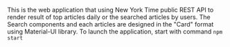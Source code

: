 This is the web application that using New York Time public REST API to render result of top articles daily or the searched articles by users.
The Search components and each articles are designed in the "Card" format using Material-UI library.
To launch the application, start with command `npm start`
